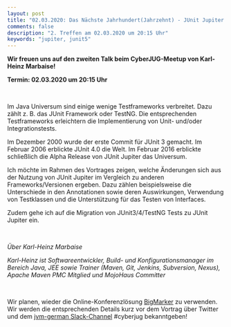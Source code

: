 ```yaml
---
layout: post
title: "02.03.2020: Das Nächste Jahrhundert(Jahrzehnt) - JUnit Jupiter (aka JUnit 5) (Karl-Heinz Marbaise)"
comments: false
description: "2. Treffen am 02.03.2020 um 20:15 Uhr"
keywords: "jupiter, junit5"
---
```


**Wir freuen uns auf den zweiten Talk beim CyberJUG-Meetup von Karl-Heinz Marbaise!**

<b>Termin: 02.03.2020 um 20:15 Uhr</b>

<br/>

Im Java Universum sind einige wenige Testframeworks verbreitet. Dazu zählt z. B. das JUnit Framework oder TestNG. Die entsprechenden Testframeworks erleichtern die Implementierung von Unit- und/oder Integrationstests.

Im Dezember 2000 wurde der erste Commit für JUnit 3 gemacht. Im Februar 2006 erblickte JUnit 4.0 die Welt. Im Februar 2016 erblickte schließlich die Alpha Release von JUnit Jupiter das Universum.

Ich möchte im Rahmen des Vortrages zeigen, welche Änderungen sich aus der Nutzung von JUnit Jupiter im Vergleich zu anderen Frameworks/Versionen ergeben. Dazu zählen beispielsweise die Unterschiede in den Annotationen sowie deren Auswirkungen, Verwendung von Testklassen und die Unterstützung für das Testen von Interfaces.

Zudem gehe ich auf die Migration von JUnit3/4/TestNG Tests zu JUnit Jupiter ein.

<br/>

*Über Karl-Heinz Marbaise*

*Karl-Heinz ist Softwareentwickler, Build- und Konfigurationsmanager im Bereich Java, JEE sowie Trainer (Maven, Git, Jenkins, Subversion, Nexus), Apache Maven PMC Mitglied und MojoHaus Committer*

<br>


Wir planen, wieder die Online-Konferenzlösung [BigMarker](https://www.bigmarker.com/) zu verwenden. Wir werden die entsprechenden Details kurz vor dem Vortrag über Twitter und dem [jvm-german Slack-Channel](https://slackin-jvm-german.herokuapp.com/) #cyberjug bekanntgeben!
